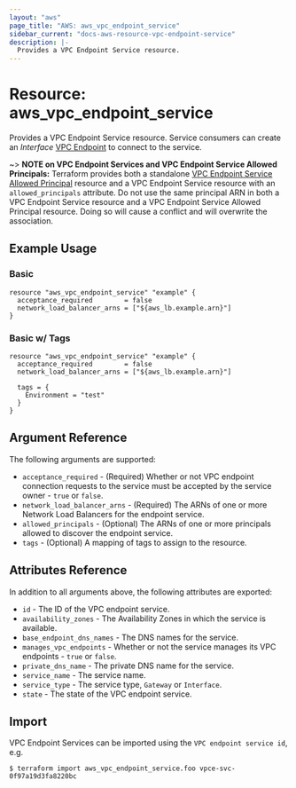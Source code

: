 ```yaml
---
layout: "aws"
page_title: "AWS: aws_vpc_endpoint_service"
sidebar_current: "docs-aws-resource-vpc-endpoint-service"
description: |-
  Provides a VPC Endpoint Service resource.
---
```


# Resource: aws_vpc_endpoint_service

Provides a VPC Endpoint Service resource.
Service consumers can create an _Interface_ [VPC Endpoint](vpc_endpoint.html) to connect to the service.

~> **NOTE on VPC Endpoint Services and VPC Endpoint Service Allowed Principals:** Terraform provides
both a standalone [VPC Endpoint Service Allowed Principal](vpc_endpoint_service_allowed_principal.html) resource
and a VPC Endpoint Service resource with an `allowed_principals` attribute. Do not use the same principal ARN in both
a VPC Endpoint Service resource and a VPC Endpoint Service Allowed Principal resource. Doing so will cause a conflict
and will overwrite the association.

## Example Usage

### Basic

```hcl
resource "aws_vpc_endpoint_service" "example" {
  acceptance_required        = false
  network_load_balancer_arns = ["${aws_lb.example.arn}"]
}
```

### Basic w/ Tags

```hcl
resource "aws_vpc_endpoint_service" "example" {
  acceptance_required        = false
  network_load_balancer_arns = ["${aws_lb.example.arn}"]

  tags = {
    Environment = "test"
  }
}
```

## Argument Reference

The following arguments are supported:

* `acceptance_required` - (Required) Whether or not VPC endpoint connection requests to the service must be accepted by the service owner - `true` or `false`.
* `network_load_balancer_arns` - (Required) The ARNs of one or more Network Load Balancers for the endpoint service.
* `allowed_principals` - (Optional) The ARNs of one or more principals allowed to discover the endpoint service.
* `tags` - (Optional) A mapping of tags to assign to the resource.

## Attributes Reference

In addition to all arguments above, the following attributes are exported:

* `id` - The ID of the VPC endpoint service.
* `availability_zones` - The Availability Zones in which the service is available.
* `base_endpoint_dns_names` - The DNS names for the service.
* `manages_vpc_endpoints` - Whether or not the service manages its VPC endpoints - `true` or `false`.
* `private_dns_name` - The private DNS name for the service.
* `service_name` - The service name.
* `service_type` - The service type, `Gateway` or `Interface`.
* `state` - The state of the VPC endpoint service.

## Import

VPC Endpoint Services can be imported using the `VPC endpoint service id`, e.g.

```
$ terraform import aws_vpc_endpoint_service.foo vpce-svc-0f97a19d3fa8220bc
```
